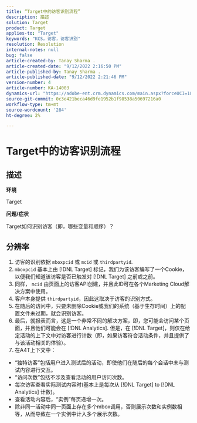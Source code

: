 ```yaml
---
title: “Target中的访客识别流程”
description: 描述
solution: Target
product: Target
applies-to: "Target"
keywords: "KCS，访客，访客识别"
resolution: Resolution
internal-notes: null
bug: false
article-created-by: Tanay Sharma .
article-created-date: "9/12/2022 2:16:50 PM"
article-published-by: Tanay Sharma .
article-published-date: "9/12/2022 2:21:46 PM"
version-number: 4
article-number: KA-14003
dynamics-url: "https://adobe-ent.crm.dynamics.com/main.aspx?forceUCI=1&pagetype=entityrecord&etn=knowledgearticle&id=31f96d89-a532-ed11-9db1-002248086735"
source-git-commit: 0c3e421beca46d9fe1952b1f98538a50697216a0
workflow-type: tm+mt
source-wordcount: '284'
ht-degree: 2%

---
```


# Target中的访客识别流程

## 描述


<b>环境</b>

Target



<b>问题/症状</b>

Target如何识别访客（即，哪些变量和顺序）？


## 分辨率


1. 访客的识别依据 `mboxpcid` 或 `mcid` 或 `thirdpartyid`.
2. `mboxpcid` 基本上由 [!DNL Target] 标记，我们为该访客编写了一个Cookie，以便我们知道该访客是否已触发对 [!DNL Target] 之前或之前。
3. 同样， `mcid` 由页面上的访客API创建，并且此ID可在各个Marketing Cloud解决方案中使用。
4. 客户本身提供 `thirdpartyid`，因此这取决于访客的识别方式。
5. 在随后的访问中，只要未删除Cookie或我们的系统（基于生存时间）上的配置文件未过期，就会识别访客。
6. 最后，就报表而言，这是一个非常不同的解决方案，即，您可能会访问某个页面，并且他们可能会在 [!DNL Analytics]. 但是，在 [!DNL Target]，则仅在给定活动的上下文中对访客进行计数（即，如果访客符合活动条件，并且提供了与该活动相关的体验）。
7. 在A4T上下文中：


- “独特访客”包括用户进入测试后的活动，即使他们在随后的每个会话中未与测试内容进行交互。
- “访问次数”包括不涉及查看活动的用户访问次数。
- 每次访客查看实际测试内容时(基本上是每次从 [!DNL Target] to [!DNL Analytics] 计数)。
- 查看活动内容后，“实例”每页递增一次。
- 除非同一活动中同一页面上存在多个mbox调用，否则展示次数和实例数相等，从而导致在一个实例中计入多个展示次数。

